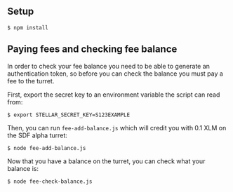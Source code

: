 ## Setup

```
$ npm install
```

## Paying fees and checking fee balance

In order to check your fee balance you need to be able to generate an authentication token, so before you can check the balance you must pay a fee to the turret.

First, export the secret key to an environment variable the script can read from:

```
$ export STELLAR_SECRET_KEY=S123EXAMPLE
```

Then, you can run `fee-add-balance.js` which will credit you with 0.1 XLM on the SDF alpha turret:

```
$ node fee-add-balance.js
```

Now that you have a balance on the turret, you can check what your balance is:

```
$ node fee-check-balance.js
```
